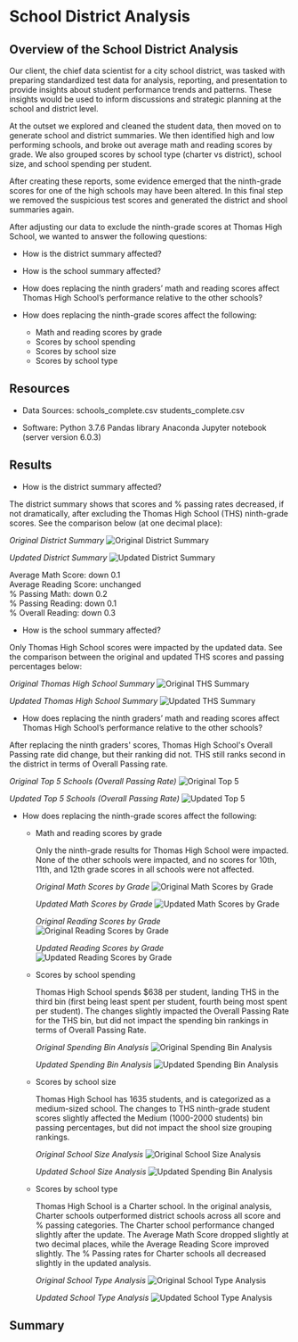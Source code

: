 # School District Analysis

## Overview of the School District Analysis
Our client, the chief data scientist for a city school district, was tasked with preparing standardized test data for analysis, reporting, and presentation to provide insights about student performance trends and patterns. These insights would be used to inform discussions and strategic planning at the school and district level.

At the outset we explored and cleaned the student data, then moved on to generate school and district summaries. We then identified high and low performing schools, and broke out average math and reading scores by grade. We also grouped scores by school type (charter vs district), school size, and school spending per student.

After creating these reports, some evidence emerged that the ninth-grade scores for one of the high schools may have been altered. In this final step we removed the suspicious test scores and generated the district and shool summaries again.

After adjusting our data to exclude the ninth-grade scores at Thomas High School, we wanted to answer the following questions:

* How is the district summary affected?

* How is the school summary affected?

* How does replacing the ninth graders’ math and reading scores affect Thomas High School’s performance relative to the other schools?
  
* How does replacing the ninth-grade scores affect the following:
  * Math and reading scores by grade  
  * Scores by school spending
  * Scores by school size
  * Scores by school type

## Resources
* Data Sources: 
    schools_complete.csv
    students_complete.csv
    
* Software: 
    Python 3.7.6
    Pandas library
    Anaconda Jupyter notebook (server version 6.0.3)

## Results
* How is the district summary affected?

The district summary shows that scores and % passing rates decreased, if not dramatically, after excluding the Thomas High School (THS) ninth-grade scores. See the comparison below (at one decimal place):

*Original District Summary*
![Original District Summary](https://github.com/flowersmichael/School_District_Analysis/blob/main/Resources/Original%20District%20Summary.png)

*Updated District Summary*
![Updated District Summary](https://github.com/flowersmichael/School_District_Analysis/blob/main/Resources/Updated%20District%20Summary.png)

Average Math Score: down 0.1  
Average Reading Score: unchanged  
% Passing Math: down 0.2  
% Passing Reading: down 0.1  
% Overall Reading: down 0.3  


* How is the school summary affected?

Only Thomas High School scores were impacted by the updated data. See the comparison between the original and updated THS scores and passing percentages below:

*Original Thomas High School Summary*
![Original THS Summary](https://github.com/flowersmichael/School_District_Analysis/blob/main/Resources/Original%20THS%20Summary.png)

*Updated Thomas High School Summary*
![Updated THS Summary](https://github.com/flowersmichael/School_District_Analysis/blob/main/Resources/Updated%20THS%20Summary.png)




* How does replacing the ninth graders’ math and reading scores affect Thomas High School’s performance relative to the other schools?

After replacing the ninth graders' scores, Thomas High School's Overall Passing rate did change, but their ranking did not. THS still ranks second in the district in terms of Overall Passing rate.

*Original Top 5 Schools (Overall Passing Rate)*
![Original Top 5](https://github.com/flowersmichael/School_District_Analysis/blob/main/Resources/Original%20Top%205%20Schools.png)


*Updated Top 5 Schools (Overall Passing Rate)*
![Updated Top 5](https://github.com/flowersmichael/School_District_Analysis/blob/main/Resources/Updated%20Top%205%20Schools.png)




* How does replacing the ninth-grade scores affect the following:
  
  * Math and reading scores by grade  
    
    Only the ninth-grade results for Thomas High School were impacted. None of the other schools were impacted, and no scores for 10th, 11th, and 12th grade scores     in all schools were not affected.
    
    *Original Math Scores by Grade*
    ![Original Math Scores by Grade](https://github.com/flowersmichael/School_District_Analysis/blob/main/Resources/Original%20Math%20Scores%20by%20Grade.png)

    *Updated Math Scores by Grade*
    ![Updated Math Scores by Grade](https://github.com/flowersmichael/School_District_Analysis/blob/main/Resources/Updated%20Math%20Scores%20by%20Grade.png)
    
    *Original Reading Scores by Grade*
    ![Original Reading Scores by Grade](https://github.com/flowersmichael/School_District_Analysis/blob/main/Resources/Original%20Reading%20Scores%20by%20Grade.png)
    
    *Updated Reading Scores by Grade*
    ![Updated Reading Scores by Grade](https://github.com/flowersmichael/School_District_Analysis/blob/main/Resources/Updated%20Reading%20Scores%20by%20Grade.png)
    
  
  
  
  * Scores by school spending
  
    Thomas High School spends $638 per student, landing THS in the third bin (first being least spent per student, fourth being most spent per student). The           changes slightly impacted the Overall Passing Rate for the THS bin, but did not impact the spending bin rankings in terms of Overall Passing Rate.
    
    *Original Spending Bin Analysis*
    ![Original Spending Bin Analysis](https://github.com/flowersmichael/School_District_Analysis/blob/main/Resources/Original%20Spending%20Bin%20Rankings.png)
    
    *Updated Spending Bin Analysis*
    ![Updated Spending Bin Analysis](https://github.com/flowersmichael/School_District_Analysis/blob/main/Resources/Updated%20Spending%20Bin%20Rankings.png)
    
    
    
  
  * Scores by school size
    
    Thomas High School has 1635 students, and is categorized as a medium-sized school. The changes to THS ninth-grade student scores slightly affected the Medium       (1000-2000 students) bin passing percentages, but did not impact the shool size grouping rankings.
    
    *Original School Size Analysis*
    ![Original School Size Analysis](https://github.com/flowersmichael/School_District_Analysis/blob/main/Resources/Original%20School%20Size%20Analysis.png)
    
    *Updated School Size Analysis*
    ![Updated Spending Bin Analysis](https://github.com/flowersmichael/School_District_Analysis/blob/main/Resources/Updated%20School%20Size%20Analysis.png)
    
  
  * Scores by school type
  
    Thomas High School is a Charter school. In the original analysis, Charter schools outperformed district schools across all score and % passing categories. The Charter school performance changed slightly after the update. The Average Math Score dropped slightly at two decimal places, while the Average Reading Score improved slightly. The % Passing rates for Charter schools all decreased slightly in the updated analysis.
  
    *Original School Type Analysis*
    ![Original School Type Analysis](https://github.com/flowersmichael/School_District_Analysis/blob/main/Resources/Original%20School%20Type%20Analysis.png)
    
    *Updated School Type Analysis*
    ![Updated School Type Analysis](https://github.com/flowersmichael/School_District_Analysis/blob/main/Resources/Updated%20School%20Type%20Analysis.png)

## Summary


